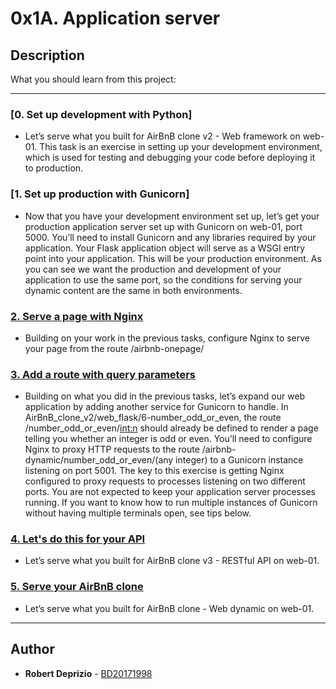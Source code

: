 # 0x1A. Application server

## Description
What you should learn from this project:

---

### [0. Set up development with Python]
* Let’s serve what you built for AirBnB clone v2 - Web framework on web-01. This task is an exercise in setting up your development environment, which is used for testing and debugging your code before deploying it to production.


### [1. Set up production with Gunicorn]
* Now that you have your development environment set up, let’s get your production application server set up with Gunicorn on web-01, port 5000. You’ll need to install Gunicorn and any libraries required by your application. Your Flask application object will serve as a WSGI entry point into your application. This will be your production environment. As you can see we want the production and development of your application to use the same port, so the conditions for serving your dynamic content are the same in both environments.


### [2. Serve a page with Nginx](./2-app_server-nginx_config)
* Building on your work in the previous tasks, configure Nginx to serve your page from the route /airbnb-onepage/


### [3. Add a route with query parameters](./3-app_server-nginx_config)
* Building on what you did in the previous tasks, let’s expand our web application by adding another service for Gunicorn to handle. In AirBnB_clone_v2/web_flask/6-number_odd_or_even, the route /number_odd_or_even/<int:n> should already be defined to render a page telling you whether an integer is odd or even. You’ll need to configure Nginx to proxy HTTP requests to the route /airbnb-dynamic/number_odd_or_even/(any integer) to a Gunicorn instance listening on port 5001. The key to this exercise is getting Nginx configured to proxy requests to processes listening on two different ports. You are not expected to keep your application server processes running. If you want to know how to run multiple instances of Gunicorn without having multiple terminals open, see tips below.


### [4. Let's do this for your API](./4-app_server-nginx_config)
* Let’s serve what you built for AirBnB clone v3 - RESTful API on web-01.

### [5. Serve your AirBnB clone](./5-app_server-nginx_config)
* Let’s serve what you built for AirBnB clone - Web dynamic on web-01.
---

## Author
* **Robert Deprizio** - [BD20171998](https://github.com/BD20171998)